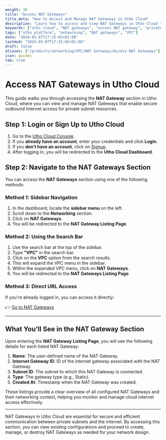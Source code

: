 ```yaml
---
weight: 30
title: "Access NAT Gateways"
title_meta: "How to Access and Manage NAT Gateways in Utho Cloud"
description: "Learn how to access and view NAT Gateways in Utho Cloud to manage outbound internet traffic for private subnets securely."
keywords: ["utho cloud", "NAT gateways", "access NAT gateway", "private subnet internet", "network security"]
tags: ["utho platform", "networking", "NAT gateways", "VPC"]
date: "2024-03-07T17:25:05+01:00"
lastmod: "2024-03-07T17:25:05+01:00"
draft: false
aliases: ["/products/networking/VPC/NAT Gateways/Access NAT Gateways"]
icon: guides
tab: true
---
```


# **Access NAT Gateways in Utho Cloud**

This guide walks you through accessing the **NAT Gateway** section in Utho Cloud, where you can view and manage NAT Gateways that enable secure outbound internet access for private subnet resources.

## **Step 1: Login or Sign Up to Utho Cloud**

1. Go to the [Utho Cloud Console](https://console.utho.com/login).
2. If you **already have an account**, enter your credentials and click **Login**.
3. If you **don’t have an account**, click on [Signup](https://console.utho.com/signup).
4. After logging in, you will be redirected to the **Utho Cloud Dashboard**.

## **Step 2: Navigate to the NAT Gateways Section**

You can access the **NAT Gateways** section using one of the following methods:

### **Method 1: Sidebar Navigation**

1. In the dashboard, locate the **sidebar menu** on the left.
2. Scroll down to the **Networking** section.
3. Click on **NAT Gateways**.
4. You will be redirected to the **NAT Gateway Listing Page**.

### **Method 2: Using the Search Bar**

1. Use the search bar at the top of the sidebar.
2. Type **"VPC"** in the search bar.
3. Click on the **VPC** option from the search results.
4. This will expand the VPC menu in the sidebar.
5. Within the expanded VPC menu, click on **NAT Gateways**.
6. You will be redirected to the **NAT Gateways Listing Page**.

### **Method 3: Direct URL Access**

If you're already logged in, you can access it directly:

👉 [Go to NAT Gateways](https://console.utho.com/vpc/natgateways)

---

## **What You'll See in the NAT Gateway Section**

Upon entering the **NAT Gateway Listing Page**, you will see the following details for each listed NAT Gateway:

1. **Name**: The user-defined name of the NAT Gateway.
2. **Internet Gateway ID**: ID of the internet gateway associated with the NAT Gateway.
3. **Subnet ID**: The subnet to which this NAT Gateway is connected.
4. **Type**: The gateway type (e.g., Static).
5. **Created At**: Timestamp when the NAT Gateway was created.

These listings provide a clear overview of all configured NAT Gateways and their networking context, helping you monitor and manage cloud internet access effectively.

---

NAT Gateways in Utho Cloud are essential for secure and efficient communication between private subnets and the internet. By accessing this section, you can view existing configurations and proceed to create, manage, or destroy NAT Gateways as needed for your network design.
